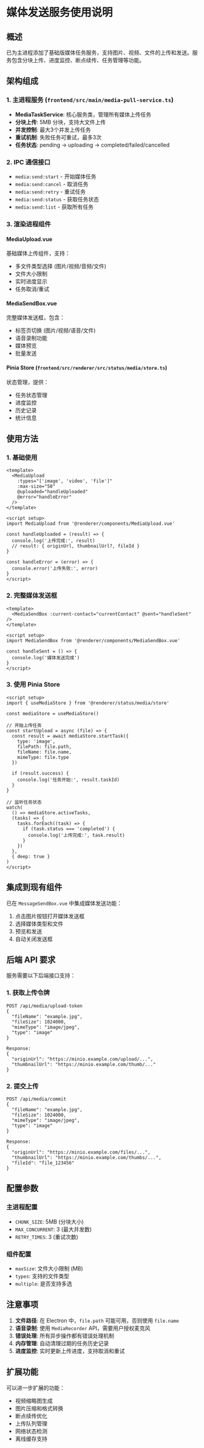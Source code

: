 # 媒体发送服务使用说明

## 概述

已为主进程添加了基础版媒体任务服务，支持图片、视频、文件的上传和发送。服务包含分块上传、进度监控、断点续传、任务管理等功能。

## 架构组成

### 1. 主进程服务 (`frontend/src/main/media-pull-service.ts`)

- **MediaTaskService**: 核心服务类，管理所有媒体上传任务
- **分块上传**: 5MB 分块，支持大文件上传
- **并发控制**: 最大3个并发上传任务
- **重试机制**: 失败任务可重试，最多3次
- **任务状态**: pending → uploading → completed/failed/cancelled

### 2. IPC 通信接口

- `media:send:start` - 开始媒体任务
- `media:send:cancel` - 取消任务
- `media:send:retry` - 重试任务
- `media:send:status` - 获取任务状态
- `media:send:list` - 获取所有任务

### 3. 渲染进程组件

#### MediaUpload.vue

基础媒体上传组件，支持：

- 多文件类型选择 (图片/视频/音频/文件)
- 文件大小限制
- 实时进度显示
- 任务取消/重试

#### MediaSendBox.vue

完整媒体发送框，包含：

- 标签页切换 (图片/视频/语音/文件)
- 语音录制功能
- 媒体预览
- 批量发送

#### Pinia Store (`frontend/src/renderer/src/status/media/store.ts`)

状态管理，提供：

- 任务状态管理
- 进度监控
- 历史记录
- 统计信息

## 使用方法

### 1. 基础使用

```vue
<template>
  <MediaUpload
    :types="['image', 'video', 'file']"
    :max-size="50"
    @uploaded="handleUploaded"
    @error="handleError"
  />
</template>

<script setup>
import MediaUpload from '@renderer/components/MediaUpload.vue'

const handleUploaded = (result) => {
  console.log('上传完成:', result)
  // result: { originUrl, thumbnailUrl?, fileId }
}

const handleError = (error) => {
  console.error('上传失败:', error)
}
</script>
```

### 2. 完整媒体发送框

```vue
<template>
  <MediaSendBox :current-contact="currentContact" @sent="handleSent" />
</template>

<script setup>
import MediaSendBox from '@renderer/components/MediaSendBox.vue'

const handleSent = () => {
  console.log('媒体发送完成')
}
</script>
```

### 3. 使用 Pinia Store

```vue
<script setup>
import { useMediaStore } from '@renderer/status/media/store'

const mediaStore = useMediaStore()

// 开始上传任务
const startUpload = async (file) => {
  const result = await mediaStore.startTask({
    type: 'image',
    filePath: file.path,
    fileName: file.name,
    mimeType: file.type
  })

  if (result.success) {
    console.log('任务开始:', result.taskId)
  }
}

// 监听任务状态
watch(
  () => mediaStore.activeTasks,
  (tasks) => {
    tasks.forEach((task) => {
      if (task.status === 'completed') {
        console.log('上传完成:', task.result)
      }
    })
  },
  { deep: true }
)
</script>
```

## 集成到现有组件

已在 `MessageSendBox.vue` 中集成媒体发送功能：

1. 点击图片按钮打开媒体发送框
2. 选择媒体类型和文件
3. 预览和发送
4. 自动关闭发送框

## 后端 API 要求

服务需要以下后端接口支持：

### 1. 获取上传令牌

```
POST /api/media/upload-token
{
  "fileName": "example.jpg",
  "fileSize": 1024000,
  "mimeType": "image/jpeg",
  "type": "image"
}

Response:
{
  "originUrl": "https://minio.example.com/upload/...",
  "thumbnailUrl": "https://minio.example.com/thumb/..."
}
```

### 2. 提交上传

```
POST /api/media/commit
{
  "fileName": "example.jpg",
  "fileSize": 1024000,
  "mimeType": "image/jpeg",
  "type": "image"
}

Response:
{
  "originUrl": "https://minio.example.com/files/...",
  "thumbnailUrl": "https://minio.example.com/thumbs/...",
  "fileId": "file_123456"
}
```

## 配置参数

### 主进程配置

- `CHUNK_SIZE`: 5MB (分块大小)
- `MAX_CONCURRENT`: 3 (最大并发数)
- `RETRY_TIMES`: 3 (重试次数)

### 组件配置

- `maxSize`: 文件大小限制 (MB)
- `types`: 支持的文件类型
- `multiple`: 是否支持多选

## 注意事项

1. **文件路径**: 在 Electron 中，`file.path` 可能可用，否则使用 `file.name`
2. **语音录制**: 使用 `MediaRecorder` API，需要用户授权麦克风
3. **错误处理**: 所有异步操作都有错误处理机制
4. **内存管理**: 自动清理过期的任务历史记录
5. **进度监控**: 实时更新上传进度，支持取消和重试

## 扩展功能

可以进一步扩展的功能：

- 视频缩略图生成
- 图片压缩和格式转换
- 断点续传优化
- 上传队列管理
- 网络状态检测
- 离线缓存支持
